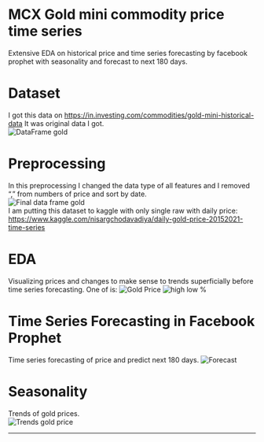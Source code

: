 # MCX Gold mini commodity price time series
Extensive EDA on historical price and time series forecasting by facebook prophet with seasonality and forecast to next 180 days.
 
# Dataset
I got this data on https://in.investing.com/commodities/gold-mini-historical-data 
It was original data I got.</br>
![DataFrame gold](https://user-images.githubusercontent.com/75474944/117965811-cfc4eb80-b340-11eb-871c-3941291801db.PNG)</br>
 
# Preprocessing
In this preprocessing I changed the data type of all features and I removed “,” from numbers of price and sort by date.</br>
![Final data frame gold](https://user-images.githubusercontent.com/75474944/117965821-d2274580-b340-11eb-9034-8330d479b96d.PNG)</br>
I am putting this dataset to kaggle with only single raw with daily price: https://www.kaggle.com/nisargchodavadiya/daily-gold-price-20152021-time-series
 
# EDA
Visualizing prices and changes to make sense to trends superficially before time series forecasting.
One of is:
![Gold Price](https://user-images.githubusercontent.com/75474944/117966153-39dd9080-b341-11eb-81d4-f25cf1c13833.png)
![high low %](https://user-images.githubusercontent.com/75474944/117965582-8ffe0400-b340-11eb-8c86-8f5003bbaf66.png)
 
#  Time Series Forecasting in Facebook Prophet
Time series forecasting of price and predict next 180 days.
![Forecast](https://user-images.githubusercontent.com/75474944/117965627-a015e380-b340-11eb-8df3-d463447605b7.png)
 
# Seasonality
Trends of gold prices.</br>
![Trends gold price](https://user-images.githubusercontent.com/75474944/117965725-b885fe00-b340-11eb-98ec-757bca6f9e1f.png)
 
---
